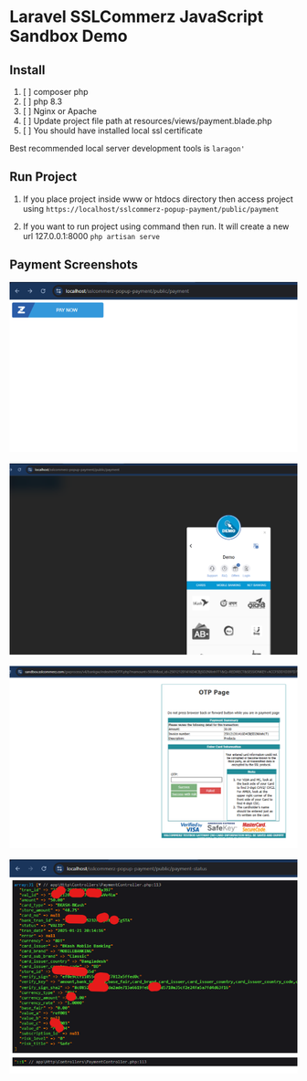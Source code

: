 # Laravel SSLCommerz JavaScript Sandbox Demo
## Install
1. [ ] composer php
2. [ ] php 8.3
3. [ ] Nginx or Apache
4. [ ] Update project file path at resources/views/payment.blade.php
5. [ ] You should have installed local ssl certificate

Best recommended local server development tools is `laragon'`


## Run Project
1. If you place project inside www or htdocs directory then access project using 
`https://localhost/sslcommerz-popup-payment/public/payment`


1. If you want to run project using command then run. It will create a new url 127.0.0.1:8000 
 `php artisan serve`

## Payment Screenshots
<img src="https://raw.githubusercontent.com/arif98741/sslcommerz-laravel-demo-js-example/master/screenshot/payment-page.png" >
<br>
<br>
<img src="https://raw.githubusercontent.com/arif98741/sslcommerz-laravel-demo-js-example/master/screenshot/payment-popup.png" >
<br>
<br>
<img src="https://raw.githubusercontent.com/arif98741/sslcommerz-laravel-demo-js-example/master/screenshot/gateway-page.png" >
<br>
<br>
<img src="https://raw.githubusercontent.com/arif98741/sslcommerz-laravel-demo-js-example/master/screenshot/payment-success-response.png" >

<br>
<br>
